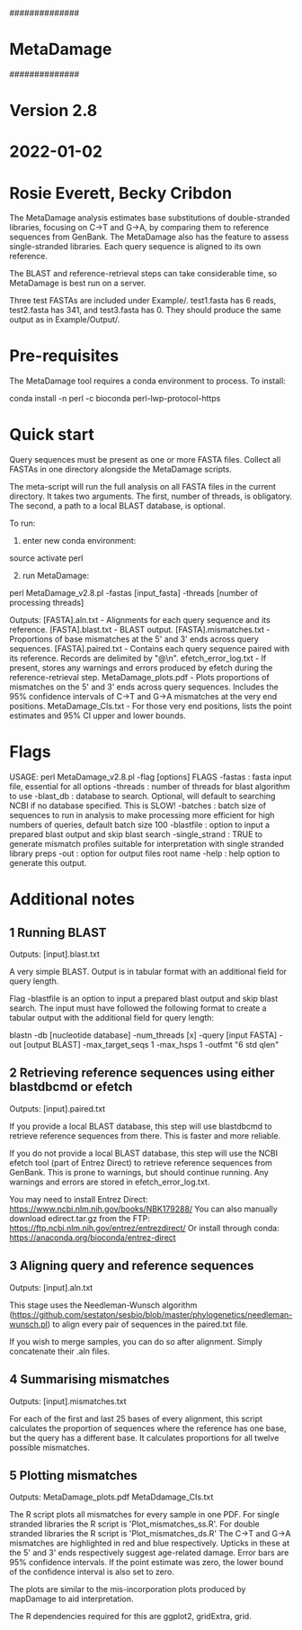 ##############
# MetaDamage #
##############

# Version 2.8
# 2022-01-02
# Rosie Everett, Becky Cribdon

The MetaDamage analysis estimates base substitutions of double-stranded libraries, focusing on C->T and G->A, by comparing them to reference sequences from GenBank. The MetaDamage also has the feature to assess single-stranded libraries. Each query sequence is aligned to its own reference.

The BLAST and reference-retrieval steps can take considerable time, so MetaDamage is best run on a server.

Three test FASTAs are included under Example/. test1.fasta has 6 reads, test2.fasta has 341, and test3.fasta has 0. They should produce the same output as in Example/Output/.

Pre-requisites
===========
The MetaDamage tool requires a conda environment to process. To install:

conda install -n perl -c bioconda perl-lwp-protocol-https

Quick start
===========
Query sequences must be present as one or more FASTA files. Collect all FASTAs in one directory alongside the MetaDamage scripts.

The meta-script will run the full analysis on all FASTA files in the current directory. It takes two arguments. The first, number of threads, is obligatory. The second, a path to a local BLAST database, is optional.

To run: 

1) enter new conda environment:

source activate perl

2) run MetaDamage:

perl MetaDamage_v2.8.pl -fastas [input_fasta] -threads [number of processing threads] 

Outputs:
[FASTA].aln.txt - Alignments for each query sequence and its reference.
[FASTA].blast.txt - BLAST output.
[FASTA].mismatches.txt - Proportions of base mismatches at the 5' and 3' ends across query sequences.
[FASTA].paired.txt - Contains each query sequence paired with its reference. Records are delimited by "@\n".
efetch_error_log.txt - If present, stores any warnings and errors produced by efetch during the reference-retrieval step.
MetaDamage_plots.pdf - Plots proportions of mismatches on the 5' and 3' ends across query sequences. Includes the 95% confidence intervals of C->T and G->A mismatches at the very end positions.
MetaDamage_CIs.txt - For those very end positions, lists the point estimates and 95% CI upper and lower bounds.


Flags
===========

USAGE: perl MetaDamage_v2.8.pl -flag [options]
FLAGS
-fastas : fasta input file, essential for all options
-threads : number of threads for blast algorithm to use
-blast_db : database to search. Optional, will default to searching NCBI if no database specified. This is SLOW!
-batches : batch size of sequences to run in analysis to make processing more efficient for high numbers of queries, default batch size 100
-blastfile : option to input a prepared blast output and skip blast search
-single_strand : TRUE to generate mismatch profiles suitable for interpretation with single stranded library preps
-out : option for output files root name
-help : help option to generate this output.


Additional notes 
================

1 Running BLAST
---------------
Outputs:
[input].blast.txt

A very simple BLAST. Output is in tabular format with an additional field for query length.

Flag -blastfile is an option to input a prepared blast output and skip blast search. The input must have followed the following format to create a tabular output with the additional field for query length:

blastn -db  [nucleotide database] -num_threads [x] -query [input FASTA] -out [output BLAST] -max_target_seqs 1 -max_hsps 1 -outfmt "6 std qlen"


2 Retrieving reference sequences using either blastdbcmd or efetch
------------------------------------------------------------------
Outputs:
[input].paired.txt

If you provide a local BLAST database, this step will use blastdbcmd to retrieve reference sequences from there. This is faster and more reliable.

If you do not provide a local BLAST database, this step will use the NCBI efetch tool (part of Entrez Direct) to retrieve reference sequences from GenBank. This is prone to warnings, but should continue running. Any warnings and errors are stored in efetch_error_log.txt.

You may need to install Entrez Direct: https://www.ncbi.nlm.nih.gov/books/NBK179288/
You can also manually download edirect.tar.gz from the FTP: https://ftp.ncbi.nlm.nih.gov/entrez/entrezdirect/
Or install through conda: https://anaconda.org/bioconda/entrez-direct


3 Aligning query and reference sequences
----------------------------------------
Outputs:
[input].aln.txt

This stage uses the Needleman-Wunsch algorithm (https://github.com/sestaton/sesbio/blob/master/phylogenetics/needleman-wunsch.pl) to align every pair of sequences in the paired.txt file.

If you wish to merge samples, you can do so after alignment. Simply concatenate their .aln files.


4 Summarising mismatches
------------------------
Outputs:
[input].mismatches.txt

For each of the first and last 25 bases of every alignment, this script calculates the proportion of sequences where the reference has one base, but the query has a different base. It calculates proportions for all twelve possible mismatches.


5 Plotting mismatches
---------------------
Outputs:
MetaDamage_plots.pdf
MetaDdamage_CIs.txt

The R script plots all mismatches for every sample in one PDF. For single stranded libraries the R script is 'Plot_mismatches_ss.R'. For double stranded libraries the R script is 'Plot_mismatches_ds.R' The C->T and G->A mismatches are highlighted in red and blue respectively. Upticks in these at the 5' and 3' ends respectively suggest age-related damage. Error bars are 95% confidence intervals. If the point estimate was zero, the lower bound of the confidence interval is also set to zero.

The plots are similar to the mis-incorporation plots produced by mapDamage to aid interpretation.

The R dependencies required for this are ggplot2, gridExtra, grid.
